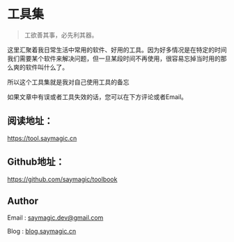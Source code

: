 # 工具集

> 工欲善其事，必先利其器。

这里汇聚着我日常生活中常用的软件、好用的工具。因为好多情况是在特定的时间我们需要某个软件来解决问题，但一旦某段时间不再使用，很容易忘掉当时用的那么爽的软件叫什么了。

所以这个工具集就是我对自己使用工具的备忘

如果文章中有误或者工具失效的话，您可以在下方评论或者Email。

## 阅读地址：

[https:\/\/tool.saymagic.cn](https://tool.saymagic.cn)

## Github地址：

[https:\/\/github.com\/saymagic\/toolbook](https://github.com/saymagic/toolbook)

## Author

Email : [saymagic.dev@gmail.com](/saymagic.dev@gmail.com)

Blog : [blog.saymagic.cn](http://blog.saymagic.cn)

